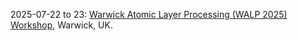 2025-07-22 to 23: [Warwick Atomic Layer Processing (WALP 2025) Workshop](https://warwick.ac.uk/fac/sci/chemistry/chemevents/walp2025/), Warwick, UK.

